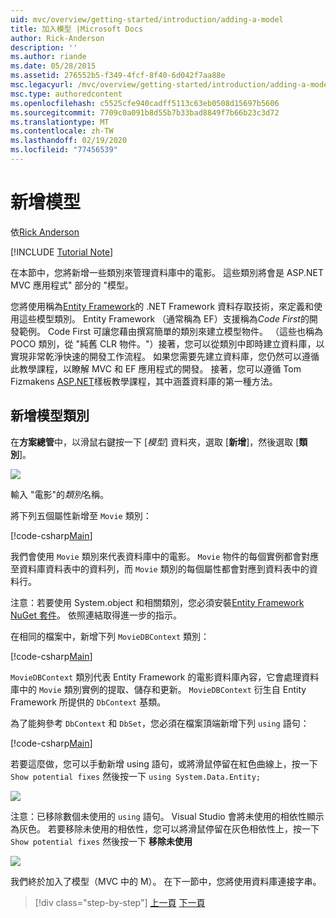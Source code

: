 ```yaml
---
uid: mvc/overview/getting-started/introduction/adding-a-model
title: 加入模型 |Microsoft Docs
author: Rick-Anderson
description: ''
ms.author: riande
ms.date: 05/28/2015
ms.assetid: 276552b5-f349-4fcf-8f40-6d042f7aa88e
msc.legacyurl: /mvc/overview/getting-started/introduction/adding-a-model
msc.type: authoredcontent
ms.openlocfilehash: c5525cfe940cadff5113c63eb0508d15697b5606
ms.sourcegitcommit: 7709c0a091b8d55b7b33bad8849f7b66b23c3d72
ms.translationtype: MT
ms.contentlocale: zh-TW
ms.lasthandoff: 02/19/2020
ms.locfileid: "77456539"
---
```

# <a name="adding-a-model"></a>新增模型

依[Rick Anderson](https://twitter.com/RickAndMSFT)

[!INCLUDE [Tutorial Note](index.md)]

在本節中，您將新增一些類別來管理資料庫中的電影。 這些類別將會是 ASP.NET MVC 應用程式&quot; 部分的 &quot;模型。

您將使用稱為[Entity Framework](https://docs.microsoft.com/ef/)的 .NET Framework 資料存取技術，來定義和使用這些模型類別。 Entity Framework （通常稱為 EF）支援稱為*Code First*的開發範例。 Code First 可讓您藉由撰寫簡單的類別來建立模型物件。 （這些也稱為 POCO 類別，從 &quot;純舊 CLR 物件。&quot;）接著，您可以從類別中即時建立資料庫，以實現非常乾淨快速的開發工作流程。 如果您需要先建立資料庫，您仍然可以遵循此教學課程，以瞭解 MVC 和 EF 應用程式的開發。 接著，您可以遵循 Tom Fizmakens [ASP.NET](xref:visual-studio/overview/2013/aspnet-scaffolding-overview)樣板教學課程，其中涵蓋資料庫的第一種方法。

## <a name="adding-model-classes"></a>新增模型類別

在**方案總管**中，以滑鼠右鍵按一下 [*模型*] 資料夾，選取 [**新增**]，然後選取 [**類別**]。

![](adding-a-model/_static/image1.png)

輸入 &quot;電影&quot;的*類別*名稱。

將下列五個屬性新增至 `Movie` 類別：

[!code-csharp[Main](adding-a-model/samples/sample1.cs)]

我們會使用 `Movie` 類別來代表資料庫中的電影。 `Movie` 物件的每個實例都會對應至資料庫資料表中的資料列，而 `Movie` 類別的每個屬性都會對應到資料表中的資料行。

注意：若要使用 System.object 和相關類別，您必須安裝[Entity Framework NuGet 套件](https://www.nuget.org/packages/EntityFramework/)。 依照連結取得進一步的指示。

在相同的檔案中，新增下列 `MovieDBContext` 類別：

[!code-csharp[Main](adding-a-model/samples/sample2.cs?highlight=2,15-18)]

`MovieDBContext` 類別代表 Entity Framework 的電影資料庫內容，它會處理資料庫中的 `Movie` 類別實例的提取、儲存和更新。 `MovieDBContext` 衍生自 Entity Framework 所提供的 `DbContext` 基類。

為了能夠參考 `DbContext` 和 `DbSet`，您必須在檔案頂端新增下列 `using` 語句：

[!code-csharp[Main](adding-a-model/samples/sample3.cs)]

若要這麼做，您可以手動新增 using 語句，或將滑鼠停留在紅色曲線上，按一下 `Show potential fixes` 然後按一下 `using System.Data.Entity;`

![](adding-a-model/_static/image2.png)

注意：已移除數個未使用的 `using` 語句。 Visual Studio 會將未使用的相依性顯示為灰色。 若要移除未使用的相依性，您可以將滑鼠停留在灰色相依性上，按一下 `Show potential fixes` 然後按一下 **移除未使用**

![](adding-a-model/_static/image3.png)

我們終於加入了模型（MVC 中的 M）。 在下一節中，您將使用資料庫連接字串。

> [!div class="step-by-step"]
> [上一頁](adding-a-view.md)
> [下一頁](creating-a-connection-string.md)
